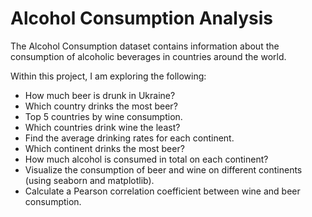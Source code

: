 # Alcohol Consumption Analysis

The Alcohol Consumption dataset contains information about the consumption of alcoholic beverages in countries around the world.


Within this project, I am exploring the following:
* How much beer is drunk in Ukraine?
* Which country drinks the most beer?
* Top 5 countries by wine consumption.
* Which countries drink wine the least?
* Find the average drinking rates for each continent.
* Which continent drinks the most beer?
* How much alcohol is consumed in total on each continent?
* Visualize the consumption of beer and wine on different continents (using seaborn and matplotlib).
* Calculate a Pearson correlation coefficient between wine and beer consumption.
